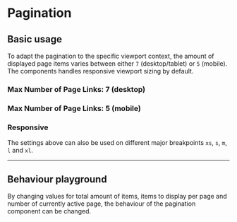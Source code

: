 # Pagination

## Basic usage

To adapt the pagination to the specific viewport context, the amount of displayed page items varies between either `7` (desktop/tablet) or `5` (mobile). The components handles responsive viewport sizing by default.

<Playground :themeable="true">
  <template v-slot="{theme}">
    <p-pagination :theme="theme" total-items-count="500" items-per-page="25" active-page="1"></p-pagination>
  </template>
</Playground>

### Max Number of Page Links: 7 (desktop)
<Playground :themeable="true">
  <template v-slot="{theme}">
    <p-pagination :theme="theme" total-items-count="500" items-per-page="25" active-page="1" max-number-of-page-links="7"></p-pagination>
  </template>
</Playground>

### Max Number of Page Links: 5 (mobile)
<Playground :themeable="true">
  <template v-slot="{theme}">
    <p-pagination :theme="theme" total-items-count="500" items-per-page="25" active-page="1" max-number-of-page-links="5"></p-pagination>
  </template>
</Playground>

### Responsive

The settings above can also be used on different major breakpoints `xs`, `s`, `m`, `l` and `xl`.

<Playground :themeable="true">
  <template v-slot="{theme}">
    <p-pagination :theme="theme" total-items-count="500" items-per-page="25" active-page="1" max-number-of-page-links="{ base: 5, s: 7 }"></p-pagination>
  </template>
</Playground>


--- 

## Behaviour playground
By changing values for total amount of items, items to display per page and number of currently active page, the behaviour of the pagination component can be changed.

<Playground :themeable="true">
  <template v-slot:configurator="{theme}">
    <label style="display:inline-block; margin-right: 16px;">
      <p-text tag="span" size="x-small" :theme="theme">Total items count</p-text>
      <input type="number" v-bind:value="totalItemsCount" v-on:input="totalItemsCount = $event.target.value"/>
    </label>
    <label style="display:inline-block; margin-right: 16px;">
      <p-text tag="span" size="x-small" :theme="theme">Items per page</p-text>
      <input type="number" v-bind:value="itemsPerPage" v-on:input="itemsPerPage = $event.target.value"/>
    </label>
    <label style="display:inline-block">
      <p-text tag="span" size="x-small" :theme="theme">Active page</p-text>
      <input ref="activePage" type="number" v-bind:value="activePage" v-on:input="activePage = $event.target.value"/>
    </label>
  </template>
  <template v-slot:default="{theme}">
    <p-pagination ref="paginationPlayground" :theme="theme" :total-items-count="totalItemsCount" :items-per-page="itemsPerPage" :active-page="activePage"></p-pagination>
  </template>
</Playground>

<script lang="ts">
  import Vue from 'vue';
import Component from 'vue-class-component';
  
  @Component
  export default class PlaygroundPagination extends Vue {
    public totalItemsCount:number = 500;
    public itemsPerPage:number = 25;
    public activePage:number = 1;
    
    mounted(){
      this.$refs.paginationPlayground.addEventListener('pageChange', (e) => {
        this.activePage = e.detail.page;
      });
    }
  }
</script>